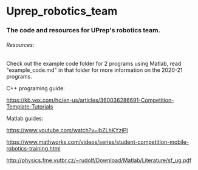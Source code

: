 # Uprep_robotics_team
### The code and resources for UPrep's robotics team. 



###### Resources:

Check out the example code folder for 2 programs using Matlab, read "example_code.md" in that folder for more information on the 2020-21 programs. 

C++ programing guide:

https://kb.vex.com/hc/en-us/articles/360036286691-Competition-Template-Tutorials

Matlab guides: 

https://www.youtube.com/watch?v=ibZLhKYzjPI

https://www.mathworks.com/videos/series/student-competition-mobile-robotics-training.html

http://physics.fme.vutbr.cz/~rudolf/Download/Matlab/Literature/sf_ug.pdf
